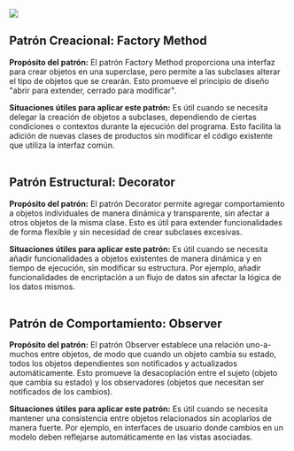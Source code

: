 <a href="https://www.youtube.com/watch?v=dQw4w9WgXcQ"><img src="https://refactoring.guru/images/patterns/languages/java.png?id=bcef5252e2f796924d3cf430bc25f5d5"></a>


<h2>Patrón Creacional: Factory Method</h2>

**Propósito del patrón:**
El patrón Factory Method proporciona una interfaz para crear objetos en una superclase, pero permite a las subclases alterar el tipo de objetos que se crearán. Esto promueve el principio de diseño "abrir para extender, cerrado para modificar".

**Situaciones útiles para aplicar este patrón:**
Es útil cuando se necesita delegar la creación de objetos a subclases, dependiendo de ciertas condiciones o contextos durante la ejecución del programa. Esto facilita la adición de nuevas clases de productos sin modificar el código existente que utiliza la interfaz común.
<br>
<br>

<h2>Patrón Estructural: Decorator</h2>

**Propósito del patrón:**
El patrón Decorator permite agregar comportamiento a objetos individuales de manera dinámica y transparente, sin afectar a otros objetos de la misma clase. Esto es útil para extender funcionalidades de forma flexible y sin necesidad de crear subclases excesivas.

**Situaciones útiles para aplicar este patrón:**
Es útil cuando se necesita añadir funcionalidades a objetos existentes de manera dinámica y en tiempo de ejecución, sin modificar su estructura. Por ejemplo, añadir funcionalidades de encriptación a un flujo de datos sin afectar la lógica de los datos mismos.
<br>
<br>

<h2>Patrón de Comportamiento: Observer</h2>

**Propósito del patrón:**
El patrón Observer establece una relación uno-a-muchos entre objetos, de modo que cuando un objeto cambia su estado, todos los objetos dependientes son notificados y actualizados automáticamente. Esto promueve la desacoplación entre el sujeto (objeto que cambia su estado) y los observadores (objetos que necesitan ser notificados de los cambios).

**Situaciones útiles para aplicar este patrón:**
Es útil cuando se necesita mantener una consistencia entre objetos relacionados sin acoplarlos de manera fuerte. Por ejemplo, en interfaces de usuario donde cambios en un modelo deben reflejarse automáticamente en las vistas asociadas.
